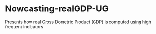 # Nowcasting-realGDP-UG
Presents how real Gross Dometric Product (GDP) is computed using high frequent indicators
